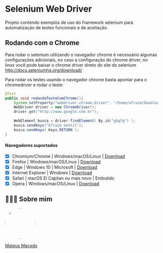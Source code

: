 # Selenium Web Driver

Projeto contendo exemplos de uso do framework selenium para automatização de testes funcionais e de aceitação. 

## Rodando com o Chrome

Para rodar o selenium utilizando o navegador chrome é necessário algumas configurações adicionais, no caso a configuração do chrome driver, no linux você pode baixar o chrome driver direto do site do selenium http://docs.seleniumhq.org/download/

Para rodar os testes usando o navegador chrome basta apontar para o chromedriver e rodar o teste:

```java
@Test
public void rodandoTesteComChrome(){
	System.setProperty("webdriver.chrome.driver", "/home/efraim/Downloads/chromedriver");
	WebDriver driver = new ChromeDriver();
	driver.get("http://www.google.com.br");
	
	WebElement busca = driver.findElement( By.id("gbqfq") );
	busca.sendKeys("Efraim Gentil");
	busca.sendKeys( Keys.RETURN );
}
```

#### Navegadores suportados
- [x] Chromium/Chrome	| Windows/macOS/Linux	| [Download](https://chromedriver.storage.googleapis.com/index.html)
- [x] Firefox | Windows/macOS/Linux	| [Download](https://github.com/mozilla/geckodriver/releases)
- [x] Edge | Windows 10 | Microsoft | [Download](https://developer.microsoft.com/en-us/microsoft-edge/tools/webdriver/)
- [x] Internet Explorer | Windows | [Download](https://selenium-release.storage.googleapis.com/index.html)
- [x] Safari | macOS El Capitan ou mais novo | Embutido
- [x] Opera | Windows/macOS/Linux | [Download](https://github.com/operasoftware/operachromiumdriver/releases)

## 👨🏻‍🚀 Sobre mim
<a href="https://www.linkedin.com/in/mateus-macedo-937a32163/">
 <img style="border-radius:50%" width="100px; "src="https://avatars.githubusercontent.com/u/63172367?s=460&u=11fd26ea8a7f5663d7707d7ef254e4f8bfca1b05&v=4"/>
 <p>Mateus Macedo</p>
</a>



